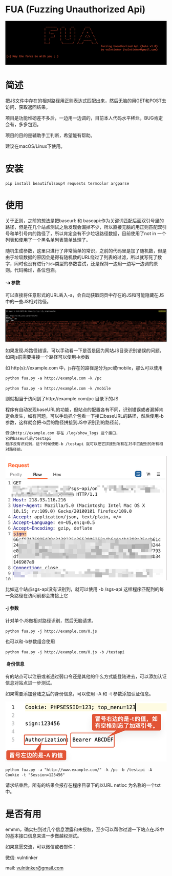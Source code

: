 # FUA (Fuzzing Unauthorized Api)

![image-20230210182024125](README.assets/image-20230210182024125.png)

# 简述

把JS文件中存在的相对路径用正则表达式匹配出来，然后无脑的用GET和POST去访问，获取返回结果。

项目是功能堆砌差不多后，一边用一边调的，目前本人代码水平稀烂，BUG肯定会有，多多包涵。

项目的目的是辅助手工判断，希望能有帮助。

建议在macOS/Linux下使用。

# 安装

```
pip install beautifulsoup4 requests termcolor argparse
```



# 使用

关于正则，之前的想法是把baseurl: 和 baseapi:作为关键词匹配后面双引号里的路径，但是在几个站点测试之后发现会漏掉不少，所以直接无脑的用正则匹配双引号和单引号内的路径了，所以肯定会有不少垃圾路径数据，目前使用了not in 一个列表和使用了一个黑名单列表简单处理了。

随机生成参数，这里只进行了非常简单的常识，之前的代码里是加了随机数，但是由于垃圾数据的原因会是得有随机数的URL绕过了列表的过滤，所以就写死了数字，同时也没有进行`?id=`类型的参数尝试，还是保持一边用一边写一边调的原则。代码稀烂，各位包涵。

#### -a  参数

可以直接将任意形式的URL丢入-a，会自动获取网页中存在的JS和可能隐藏在JS中的一些JS相对路径。

![image-20230210181048700](README.assets/image-20230210181048700.png)

如果发现JS路径错误，可以手动看一下是否是因为网站JS目录识别错误的问题，如果js前需要拼接一个路径可以使用-k参数

如 http(s)://example.com 中，js存在的路径是分为pc或mobile，那么可以使用

```shell
python fua.py -a http://example.com -k /pc

python fua.py -a http://example.com -k /mobile
```

则就相当于访问到了http://example.com/pc 目录下的JS



程序有自动发现baseURL的功能，但站点的配置各有不同，识别错误或者漏掉肯定会发生，如有问题，可以手动抓个包看一下接口baseURL的路径，然后使用-b参数，这样就会把-b后的路径拼接到JS中识别到的路径前。

```shell
假设http://example.com 存在 /log/show_logs 这个接口，
它的baseurl是/testapi
程序没有识别到，这个时候使用-b /testapi 就可以把它拼接到所有在JS中匹配到的所有相对路径前。
```

![image-20230210181533752](README.assets/image-20230210181533752.png)

比如这个站点sgs-api没有识别到，就可以使用 -b /sgs-api 这样程序匹配到的每一条路径在访问前都会拼接上它



#### -j 参数

针对单个JS做相对路径识别，然后无脑请求。

`python fua.py -j http://example.com/0.js`

也可以和-b参数组合使用

`python fua.py -j http://example.com/0.js -b /testapi`



####  身份信息

有的站点可以注册或者通过弱口令还是其他的什么方式能登陆进去，可以添加认证信息对站点进一步测试。



如果需要添加登陆之后的身份信息，可以使用 -A 和 -t 参数添加认证信息。

![image-20230210162424451](README.assets/image-20230210162424451.png)



```
python fua.py -a "http://www.example.com/" -k /pc -b /testapi -A Cookie -t "Session=123456"
```





请求结束后，所有的结果会报存在程序目录下的以URL netloc 为名称的一个txt中。



# 是否有用

emmm，确实扫到过几个信息泄露和未授权，至少可以帮你过滤一下站点在JS中的基本接口信息来进一步做越权测试。



如果意愿交流，可以微信或者邮件：

微信: vulntinker

mail: vulntinker@gmail.com